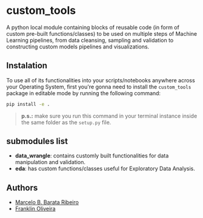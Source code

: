 # custom_tools

A python local module containing blocks of reusable code (in form of custom pre-built functions/classes) to be used on multiple steps of Machine Learning pipelines, from data cleansing, sampling and validation to constructing custom models pipelines and visualizations. 

## Instalation

To use all of its functionalities into your scripts/notebooks anywhere across your Operating System, first you're gonna need to install the `custom_tools` package in editable mode by running the following command:

```bash
pip install -e .
```

> **p.s.:** make sure you run this command in your terminal instance inside the same folder as the `setup.py` file. 

## submodules list

- **data_wrangle**: contains customly built functionalities for data manipulation and validation.
- **eda**: has custom functions/classes useful for Exploratory Data Analysis.

## Authors
* [Marcelo B. Barata Ribeiro](https://www.linkedin.com/in/marcelobarataribeiro/)
* [Franklin Oliveira](https://www.github.com/Franklin-oliveira)
